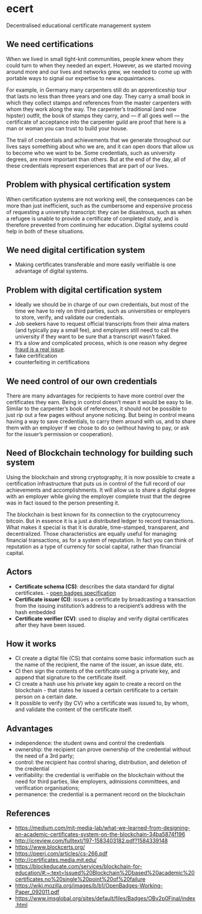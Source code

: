 # ecert
Decentralised educational certificate management system


## We need certifications

When we lived in small tight-knit communities, people knew whom they could turn to when they needed an expert. However, as we started moving around more and our lives and networks grew, we needed to come up with portable ways to signal our expertise to new acquaintances. 

For example, in Germany many carpenters still do an apprenticeship tour that lasts no less than three years and one day. They carry a small book in which they collect stamps and references from the master carpenters with whom they work along the way. The carpenter’s traditional (and now hipster) outfit, the book of stamps they carry, and — if all goes well — the certificate of acceptance into the carpenter guild are proof that here is a man or woman you can trust to build your house.

The trail of credentials and achievements that we generate throughout our lives says something about who we are, and it can open doors that allow us to become who we want to be. Some credentials, such as university degrees, are more important than others. But at the end of the day, all of these credentials represent experiences that are part of our lives.

## Problem with physical certification system

When certification systems are not working well, the consequences can be more than just inefficient, such as the cumbersome and expensive process of requesting a university transcript: they can be disastrous, such as when a refugee is unable to provide a certificate of completed study, and is therefore prevented from continuing her education. Digital systems could help in both of these situations.

## We need digital certification system

- Making certificates transferable and more easily verifiable is one advantage of digital systems.

## Problem with digital certification system

- Ideally we should be in charge of our own credentials, but most of the time we have to rely on third parties, such as universities or employers to store, verify, and validate our credentials.
- Job seekers have to request official transcripts from their alma maters (and typically pay a small fee), and employers still need to call the university if they want to be sure that a transcript wasn’t faked.
- It’s a slow and complicated process, which is one reason why degree [fraud is a real issue](https://www.nytimes.com/2007/04/27/us/27mit.html).
- fake certification
- counterfeiting in certifications

## We need control of our own credentials

There are many advantages for recipients to have more control over the certificates they earn. Being in control doesn’t mean it would be easy to lie. Similar to the carpenter’s book of references, it should not be possible to just rip out a few pages without anyone noticing. But being in control means having a way to save credentials, to carry them around with us, and to share them with an employer if we chose to do so (without having to pay, or ask for the issuer’s permission or cooperation).

## Need of Blockchain technology for building such system

Using the blockchain and strong cryptography, it is now possible to create a certification infrastructure that puts us in control of the full record of our achievements and accomplishments. It will allow us to share a digital degree with an employer while giving the employer complete trust that the degree was in fact issued to the person presenting it.

The blockchain is best known for its connection to the cryptocurrency bitcoin. But in essence it is a just a distributed ledger to record transactions. What makes it special is that it is durable, time-stamped, transparent, and decentralized. Those characteristics are equally useful for managing financial transactions, as for a system of reputation. In fact you can think of reputation as a type of currency for social capital, rather than financial capital.

## Actors

- **Certificate schema (CS)**: describes the data standard for digital certificates. - [open badges specification ](https://www.imsglobal.org/sites/default/files/Badges/OBv2p0Final/index.html)
- **Certificate issuer (CI)**: issues a certificate by broadcasting a transaction from the issuing institution’s address to a recipient’s address with the hash embedded
- **Certificate verifier (CV)**: used to display and verify digital certificates after they have been issued.

## How it works

- CI create a digital file (CS) that contains some basic information such as the name of the recipient, the name of the issuer, an issue date, etc. 
- CI then sign the contents of the certificate using a private key, and append that signature to the certificate itself. 
- CI create a hash use his private key again to create a record on the blockchain -  that states he issued a certain certificate to a certain person on a certain date. 
- It possible to verify (by CV) who a certificate was issued to, by whom, and validate the content of the certificate itself.

## Advantages

- independence: the student owns and control the credentials
- ownership: the recipient can prove ownership of the credential without the need of a 3rd party;
- control: the recipient has control sharing, distribution, and deletion of the credential
- verifiability: the credential is verifiable on the blockchain without the need for third parties, like employers, admissions committees, and verification organisations;
- permanence: the credential is a permanent record on the blockchain


## References

- https://medium.com/mit-media-lab/what-we-learned-from-designing-an-academic-certificates-system-on-the-blockchain-34ba5874f196
- http://jcreview.com/fulltext/197-1583403182.pdf?1584339148
- https://www.blockcerts.org/
- https://peerj.com/articles/cs-266.pdf
- http://certificates.media.mit.edu/
- https://blockeducate.com/services/blockchain-for-education/#:~:text=Issued%20Blockchain%2Dbased%20academic%20certificates,no%20single%20point%20of%20failure
- https://wiki.mozilla.org/images/b/b1/OpenBadges-Working-Paper_092011.pdf
- https://www.imsglobal.org/sites/default/files/Badges/OBv2p0Final/index.html
